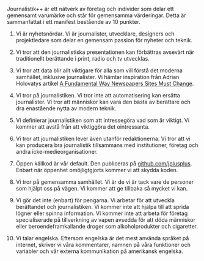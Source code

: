 Journalistik++ är ett nätverk av företag och individer som delar ett gemensamt varumärke och står för gemensamma värderingar. Detta är sammanfattat i ett manifest bestående av 10 punkter.



	
  1. Vi är nyhetsnördar. Vi är journalister, utvecklare, designers och projektledare som delar en gemensam passion för nyheter och teknik.	

  2. Vi tror att den journalistiska presentationen kan förbättras avsevärt när traditionellt berättande i print, radio och tv utvecklas.

  3. Vi tror att data blir allt viktigare för alla som vill förstå det moderna samhället, inklusive journalister. Vi hämtar inspiration från Adrian Holovatys artikel [A Fundamental Way Newspapers Sites Must Change](http://www.holovaty.com/writing/fundamental-change/).

  4. Vi tror på journalistiken. Vi tror inte att automatisering kan ersätta journalister. Vi tror att människor kan vara den bästa av berättare och dra enastående nytta av modern teknik.

  5. Vi definierar journalistiken som att intressegöra vad som är viktigt. Vi kommer att avstå från att viktiggöra det ointressanta.

  6. Vi tror att journalistiken lever även utanför redaktionerna. Vi tror att vi kan producera bra journalistik tillsammans med institutioner, företag och andra icke-medieorganisationer.

  7. Öppen källkod är vår default. Den publiceras på [github.com/jplusplus](https://github.com/jplusplus). Enbart när öppenhet omöjligtgjorts kommer vi att skydda koden.

  8. Vi tror på gemensamma samhället. Vi är de vi är tack vare de personer som hjälpt oss på vägen. Vi kommer att ge tillbaka så mycket vi kan.

  9. Vi gör det inte (enbart) för pengarna. Vi arbetar för att utveckla berättandet och journalistiken. Vi kommer inte att hjälpa till att sprida lögner eller spinna information. Vi kommer inte att arbeta för företag specialiserade på tillverkning av vapen avsedda för att döda människor eller beroendeframkallande droger som alkoholprodukter och cigaretter.

  10. Vi talar engelska. Eftersom engelska är det mest använda språket på internet, skriver vi våra kommentarer, namnen på våra funktioner och variabler och vår externa kommunikation på amerikansk engelska.


